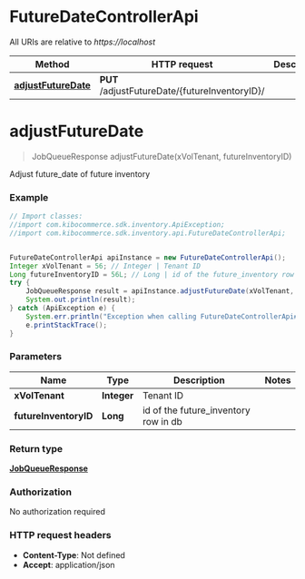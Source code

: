 # FutureDateControllerApi

All URIs are relative to *https://localhost*

Method | HTTP request | Description
------------- | ------------- | -------------
[**adjustFutureDate**](FutureDateControllerApi.md#adjustFutureDate) | **PUT** /adjustFutureDate/{futureInventoryID}/ | 


<a name="adjustFutureDate"></a>
# **adjustFutureDate**
> JobQueueResponse adjustFutureDate(xVolTenant, futureInventoryID)



Adjust future_date of future inventory

### Example
```java
// Import classes:
//import com.kibocommerce.sdk.inventory.ApiException;
//import com.kibocommerce.sdk.inventory.api.FutureDateControllerApi;


FutureDateControllerApi apiInstance = new FutureDateControllerApi();
Integer xVolTenant = 56; // Integer | Tenant ID
Long futureInventoryID = 56L; // Long | id of the future_inventory row in db
try {
    JobQueueResponse result = apiInstance.adjustFutureDate(xVolTenant, futureInventoryID);
    System.out.println(result);
} catch (ApiException e) {
    System.err.println("Exception when calling FutureDateControllerApi#adjustFutureDate");
    e.printStackTrace();
}
```

### Parameters

Name | Type | Description  | Notes
------------- | ------------- | ------------- | -------------
 **xVolTenant** | **Integer**| Tenant ID |
 **futureInventoryID** | **Long**| id of the future_inventory row in db |

### Return type

[**JobQueueResponse**](JobQueueResponse.md)

### Authorization

No authorization required

### HTTP request headers

 - **Content-Type**: Not defined
 - **Accept**: application/json


